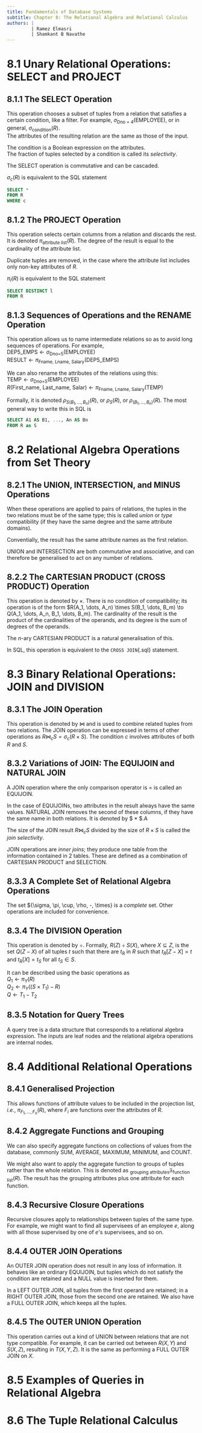 ```yaml
---
title: Fundamentals of Database Systems
subtitle: Chapter 8: The Relational Algebra and Relational Calculus
authors: |
         | Ramez Elmasri
         | Shamkant B Navathe
---
```


# 8.1 Unary Relational Operations: SELECT and PROJECT
## 8.1.1 The SELECT Operation
This operation chooses a subset of tuples from a relation that satisfies a certain condition, like a filter. For example, $\sigma_\text{Dno = 4}(\text{EMPLOYEE})$, or in general, $\sigma_\text{condition}(R)$.  
The attributes of the resulting relation are the same as those of the input.

The condition is a Boolean expression on the attributes.  
The fraction of tuples selected by a condition is called its *selectivity*.

The SELECT operation is commutative and can be cascaded.  

$\sigma_c(R)$ is equivalent to the SQL statement
```sql
SELECT *
FROM R
WHERE c
```

## 8.1.2 The PROJECT Operation
This operation selects certain columns from a relation and discards the rest. It is denoted $\pi_\text{attribute list}(R)$. The degree of the result is equal to the cardinality of the attribute list.  

Duplicate tuples are removed, in the case where the attribute list includes only non-key attributes of $R$.  

$\pi_l (R)$ is equivalent to the SQL statement
```sql
SELECT DISTINCT l
FROM R
```

## 8.1.3 Sequences of Operations and the RENAME Operation
This operation allows us to name intermediate relations so as to avoid long sequences of operations. For example,  
$\text{DEP5_EMPS} \gets \sigma_\text{Dno=5}(\text{EMPLOYEE})$  
$\text{RESULT} \gets \pi_\text{Fname, Lname, Salary}(\text{DEP5_EMPS})$  

We can also rename the attributes of the relations using this:  
$\text{TEMP} \gets \sigma_\text{Dno=5}(\text{EMPLOYEE})$  
$R(\text{First_name, Last_name, Salar}) \gets \pi_\text{Fname, Lname, Salary}(\text{TEMP})$  

Formally, it is denoted $\rho_{S(B_1, \dots, B_n)}(R)$, or $\rho_S(R)$, or $\rho_{(B_1, \dots, B_n)}(R)$. The most general way to write this in SQL is
```sql
SELECT A1 AS B1, ..., An AS Bn
FROM R as S
```

# 8.2 Relational Algebra Operations from Set Theory
## 8.2.1 The UNION, INTERSECTION, and MINUS Operations
When these operations are applied to pairs of relations, the tuples in the two relations must be of the same type; this is called *union* or *type* compatibility (if they have the same degree and the same attribute domains).  

Conventially, the result has the same attribute names as the first relation.

UNION and INTERSECTION are both commutative and associative, and can therefore be generalised to act on any number of relations.

## 8.2.2 The CARTESIAN PRODUCT (CROSS PRODUCT) Operation
This operation is denoted by $\times$. There is no condition of compatibility; its operation is of the form $R(A_1, \dots, A_n) \times S(B_1, \dots, B_m) \to Q(A_1, \dots, A_n, B_1, \dots, B_m). The cardinality of the result is the product of the cardinalities of the operands, and its degree is the sum of degrees of the operands.  

The $n$-ary CARTESIAN PRODUCT is a natural generalisation of this.  

In SQL, this operation is equivalent to the `CROSS JOIN`{.sql} statement.

# 8.3 Binary Relational Operations: JOIN and DIVISION
## 8.3.1 The JOIN Operation
This operation is denoted by $\bowtie$ and is used to combine related tuples from two relations. The JOIN operation can be expressed in terms of other operations as $R \bowtie_c S = \sigma_c (R \times S)$. The condition $c$ involves attributes of both $R$ and $S$.

## 8.3.2 Variations of JOIN: The EQUIJOIN and NATURAL JOIN
A JOIN operation where the only comparison operator is $=$ is called an EQUIJOIN.  

In the case of EQUIJOINs, two attributes in the result always have the same values. NATURAL JOIN removes the second of these columns, if they have the same name in both relations. It is denoted by $ * $.A  

The size of the JOIN result $R \bowtie_c S$ divided by the size of $R \times S$ is called the *join selectivity*.  

JOIN operations are *inner joins*; they produce one table from the information contained in 2 tables. These are defined as a combination of CARTESIAN PRODUCT and SELECTION.

## 8.3.3 A Complete Set of Relational Algebra Operations
The set $\{\sigma, \pi, \cup, \rho, -, \times\} is a *complete* set. Other operations are included for convenience.

## 8.3.4 The DIVISION Operation
This operation is denoted by $\div$. Formally, $R(Z) \div S(X)$, where $X \subseteq Z$, is the set $Q(Z - X)$ of all tuples $t$ such that there are $t_R$ in $R$ such that $t_R[Z-X] = t$ and $t_R[X] = t_S$ for all $t_S \in S$.  

It can be described using the basic operations as  
$Q_1 \gets \pi_Y(R)$  
$Q_2 \gets \pi_Y((S \times T_1) - R)$  
$Q \gets T_1 - T_2$  

## 8.3.5 Notation for Query Trees
A query tree is a data structure that corresponds to a relational algebra expression. The inputs are leaf nodes and the relational algebra operations are internal nodes.

# 8.4 Additional Relational Operations
## 8.4.1 Generalised Projection
This allows functions of attribute values to be included in the projection list, *i.e.*, $\pi_{F_1, \dots, F_n}(R)$, where $F_i$ are functions over the attributes of $R$.

## 8.4.2 Aggregate Functions and Grouping
We can also specify aggregate functions on collections of values from the database, commonly SUM, AVERAGE, MAXIMUM, MINIMUM, and COUNT.  

We might also want to apply the aggregate function to groups of tuples rather than the whole relation. This is denoted as $_ \text{grouping attributes} \mathfrak{F} _ \text{function list} (R)$. The result has the grouping attributes plus one attribute for each function.

## 8.4.3 Recursive Closure Operations
Recursive closures apply to relationships between tuples of the same type. For example, we might want to find all supervisees of an employee $e$, along with all those supervised by one of $e$'s supervisees, and so on.

## 8.4.4 OUTER JOIN Operations
An OUTER JOIN operation does not result in any loss of information. It behaves like an ordinary EQUIJOIN, but tuples which do not satisfy the condition are retained and a NULL value is inserted for them.  

In a LEFT OUTER JOIN, all tuples from the first operand are retained; in a RIGHT OUTER JOIN, those from the second one are retained. We also have a FULL OUTER JOIN, which keeps all the tuples.

## 8.4.5 The OUTER UNION Operation
This operation carries out a kind of UNION between relations that are not type compatible. For example, it can be carried out between $R(X,Y)$ and $S(X,Z)$, resulting in $T(X,Y,Z)$. It is the same as performing a FULL OUTER JOIN on $X$.

# 8.5 Examples of Queries in Relational Algebra

# 8.6 The Tuple Relational Calculus
